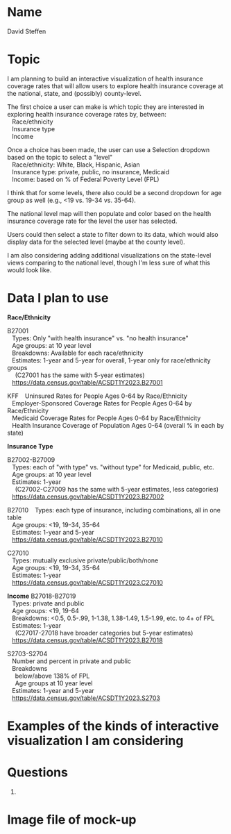 # Name

David Steffen

# Topic

I am planning to build an interactive visualization of health insurance coverage rates that will allow users to explore health insurance coverage at the national, state, and (possibly) county-level.

The first choice a user can make is which topic they are interested in exploring health insurance coverage rates by, between: <br>
&ensp; Race/ethnicity <br>
&ensp; Insurance type <br>
&ensp; Income <br>

Once a choice has been made, the user can use a Selection dropdown based on the topic to select a "level" <br>
&ensp; Race/ethnicity: White, Black, Hispanic, Asian <br>
&ensp; Insurance type: private, public, no insurance, Medicaid <br>
&ensp; Income: based on % of Federal Poverty Level (FPL) <br>

I think that for some levels, there also could be a second dropdown for age group as well (e.g., <19 vs. 19-34 vs. 35-64).

The national level map will then populate and color based on the health insurance coverage rate for the level the user has selected.

Users could then select a state to filter down to its data, which would also display data for the selected level (maybe at the county level).

I am also considering adding additional visualizations on the state-level views comparing to the national level, though I'm less sure of what this would look like.


# Data I plan to use

**Race/Ethnicity**

B27001 <br>
&ensp; Types: Only "with health insurance" vs. "no health insurance" <br>
&ensp; Age groups: at 10 year level <br>
&ensp; Breakdowns: Available for each race/ethnicity <br>
&ensp; Estimates: 1-year and 5-year for overall, 1-year only for race/ethnicity groups <br>
&ensp;&ensp; (C27001 has the same with 5-year estimates) <br>
&ensp; https://data.census.gov/table/ACSDT1Y2023.B27001 <br>

KFF
&ensp; Uninsured Rates for People Ages 0-64 by Race/Ethnicity <br>
&ensp; Employer-Sponsored Coverage Rates for People Ages 0-64 by Race/Ethnicity <br>
&ensp; Medicaid Coverage Rates for People Ages 0-64 by Race/Ethnicity <br>
&ensp; Health Insurance Coverage of Population Ages 0-64 (overall % in each by state) <br>

**Insurance Type**

B27002-B27009 <br>
&ensp; Types: each of "with type" vs. "without type" for Medicaid, public, etc. <br>
&ensp; Age groups: at 10 year level <br>
&ensp; Estimates: 1-year <br>
&ensp;&ensp; (C27002-C27009 has the same with 5-year estimates, less categories) <br>
&ensp; https://data.census.gov/table/ACSDT1Y2023.B27002 <br>

B27010
&ensp; Types: each type of insurance, including combinations, all in one table <br>
&ensp; Age groups: <19, 19-34, 35-64 <br>
&ensp; Estimates: 1-year and 5-year <br>
&ensp; https://data.census.gov/table/ACSDT1Y2023.B27010 <br>

C27010 <br>
&ensp; Types: mutually exclusive private/public/both/none <br>
&ensp; Age groups: <19, 19-34, 35-64 <br>
&ensp; Estimates: 1-year <br>
&ensp; https://data.census.gov/table/ACSDT1Y2023.C27010 <br>

**Income**
B27018-B27019 <br>
&ensp; Types: private and public <br>
&ensp; Age groups: <19, 19-64 <br>
&ensp; Breakdowns: <0.5, 0.5-.99, 1-1.38, 1.38-1.49, 1.5-1.99, etc. to 4+ of FPL <br>
&ensp; Estimates: 1-year <br>
&ensp;&ensp; (C27017-27018 have broader categories but 5-year estimates) <br>
&ensp; https://data.census.gov/table/ACSDT1Y2023.B27018 <br>

S2703-S2704 <br>
&ensp; Number and percent in private and public <br>
&ensp; Breakdowns <br>
&ensp;&ensp; below/above 138% of FPL <br>
&ensp;&ensp; Age groups at 10 year level <br>
&ensp; Estimates: 1-year and 5-year <br>
&ensp; https://data.census.gov/table/ACSDT1Y2023.S2703 <br>

# Examples of the kinds of interactive visualization I am considering


# Questions

1. 

# Image file of mock-up
